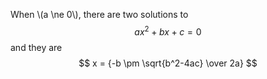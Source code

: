 When \\(a \ne 0\\), there are two solutions to $$ ax^2 + bx + c = 0 $$ and they are 
$$ x = {-b \pm \sqrt{b^2-4ac} \over 2a} $$
